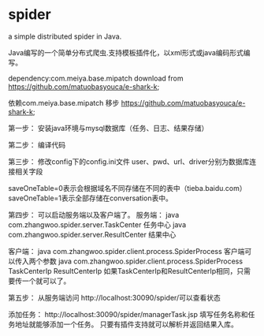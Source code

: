 spider
======

a simple distributed spider in Java. 

Java编写的一个简单分布式爬虫.支持模板插件化，以xml形式或java编码形式编写。

dependency:com.meiya.base.mipatch download from https://github.com/matuobasyouca/e-shark-k;

依赖com.meiya.base.mipatch 移步 https://github.com/matuobasyouca/e-shark-k;




第一步：
安装java环境与mysql数据库（任务、日志、结果存储）

第二步：
编译代码

第三步：
修改config下的config.ini文件
user、pwd、url、driver分别为数据库连接相关字段

saveOneTable=0表示会根据域名不同存储在不同的表中（tieba.baidu.com）
saveOneTable=1表示全部存储在conversation表中。

第四步：
可以启动服务端以及客户端了。
服务端：
java com.zhangwoo.spider.server.TaskCenter 任务中心
java com.zhangwoo.spider.server.ResultCenter 结果中心

客户端：
java com.zhangwoo.spider.client.process.SpiderProcess
客户端可以传入两个参数  java com.zhangwoo.spider.client.process.SpiderProcess TaskCenterIp ResultCenterIp
如果TaskCenterIp和ResultCenterIp相同，只需要传一个就可以了。

第五步：
从服务端访问 http://localhost:30090/spider/可以查看状态

添加任务：
http://localhost:30090/spider/managerTask.jsp 填写任务名称和任务地址就能够添加一个任务。
只要有插件支持就可以解析并返回结果入库。

